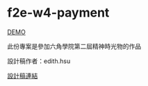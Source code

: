 # f2e-w4-payment
[DEMO](https://edison0430.github.io/Payment)

此份專案是參加六角學院第二屆精神時光物的作品

設計稿作者：edith.hsu

[設計稿連結](https://z7x2c0v0b8.github.io/the_f2e_2nd/online_payment.html)